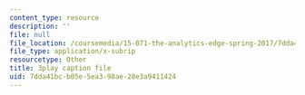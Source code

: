 ```yaml
---
content_type: resource
description: ''
file: null
file_location: /coursemedia/15-071-the-analytics-edge-spring-2017/7dda41bcb05e5ea398ae28e3a9411424_gE1wRDQMR8E.vtt
file_type: application/x-subrip
resourcetype: Other
title: 3play caption file
uid: 7dda41bc-b05e-5ea3-98ae-28e3a9411424
---
```

